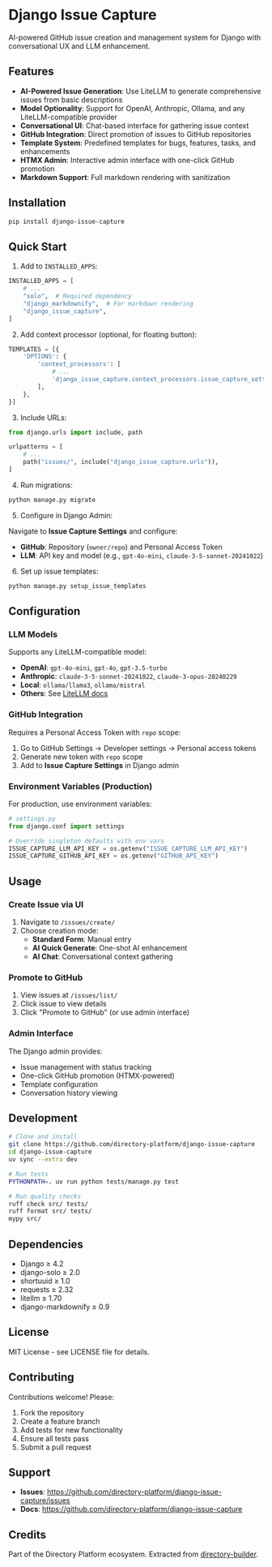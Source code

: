 # Django Issue Capture

AI-powered GitHub issue creation and management system for Django with conversational UX and LLM enhancement.

## Features

- **AI-Powered Issue Generation**: Use LiteLLM to generate comprehensive issues from basic descriptions
- **Model Optionality**: Support for OpenAI, Anthropic, Ollama, and any LiteLLM-compatible provider
- **Conversational UI**: Chat-based interface for gathering issue context
- **GitHub Integration**: Direct promotion of issues to GitHub repositories
- **Template System**: Predefined templates for bugs, features, tasks, and enhancements
- **HTMX Admin**: Interactive admin interface with one-click GitHub promotion
- **Markdown Support**: Full markdown rendering with sanitization

## Installation

```bash
pip install django-issue-capture
```

## Quick Start

1. Add to `INSTALLED_APPS`:

```python
INSTALLED_APPS = [
    # ...
    "solo",  # Required dependency
    "django_markdownify",  # For markdown rendering
    "django_issue_capture",
]
```

2. Add context processor (optional, for floating button):

```python
TEMPLATES = [{
    'OPTIONS': {
        'context_processors': [
            # ...
            'django_issue_capture.context_processors.issue_capture_settings',
        ],
    },
}]
```

3. Include URLs:

```python
from django.urls import include, path

urlpatterns = [
    # ...
    path("issues/", include("django_issue_capture.urls")),
]
```

4. Run migrations:

```bash
python manage.py migrate
```

5. Configure in Django Admin:

Navigate to **Issue Capture Settings** and configure:
- **GitHub**: Repository (`owner/repo`) and Personal Access Token
- **LLM**: API key and model (e.g., `gpt-4o-mini`, `claude-3-5-sonnet-20241022`)

6. Set up issue templates:

```bash
python manage.py setup_issue_templates
```

## Configuration

### LLM Models

Supports any LiteLLM-compatible model:

- **OpenAI**: `gpt-4o-mini`, `gpt-4o`, `gpt-3.5-turbo`
- **Anthropic**: `claude-3-5-sonnet-20241022`, `claude-3-opus-20240229`
- **Local**: `ollama/llama3`, `ollama/mistral`
- **Others**: See [LiteLLM docs](https://docs.litellm.ai/docs/)

### GitHub Integration

Requires a Personal Access Token with `repo` scope:
1. Go to GitHub Settings → Developer settings → Personal access tokens
2. Generate new token with `repo` scope
3. Add to **Issue Capture Settings** in Django admin

### Environment Variables (Production)

For production, use environment variables:

```python
# settings.py
from django.conf import settings

# Override singleton defaults with env vars
ISSUE_CAPTURE_LLM_API_KEY = os.getenv("ISSUE_CAPTURE_LLM_API_KEY")
ISSUE_CAPTURE_GITHUB_API_KEY = os.getenv("GITHUB_API_KEY")
```

## Usage

### Create Issue via UI

1. Navigate to `/issues/create/`
2. Choose creation mode:
   - **Standard Form**: Manual entry
   - **AI Quick Generate**: One-shot AI enhancement
   - **AI Chat**: Conversational context gathering

### Promote to GitHub

1. View issues at `/issues/list/`
2. Click issue to view details
3. Click "Promote to GitHub" (or use admin interface)

### Admin Interface

The Django admin provides:
- Issue management with status tracking
- One-click GitHub promotion (HTMX-powered)
- Template configuration
- Conversation history viewing

## Development

```bash
# Clone and install
git clone https://github.com/directory-platform/django-issue-capture
cd django-issue-capture
uv sync --extra dev

# Run tests
PYTHONPATH=. uv run python tests/manage.py test

# Run quality checks
ruff check src/ tests/
ruff format src/ tests/
mypy src/
```

## Dependencies

- Django ≥ 4.2
- django-solo ≥ 2.0
- shortuuid ≥ 1.0
- requests ≥ 2.32
- litellm ≥ 1.70
- django-markdownify ≥ 0.9

## License

MIT License - see LICENSE file for details.

## Contributing

Contributions welcome! Please:
1. Fork the repository
2. Create a feature branch
3. Add tests for new functionality
4. Ensure all tests pass
5. Submit a pull request

## Support

- **Issues**: https://github.com/directory-platform/django-issue-capture/issues
- **Docs**: https://github.com/directory-platform/django-issue-capture

## Credits

Part of the Directory Platform ecosystem. Extracted from [directory-builder](https://github.com/heysamtexas/directory-builder).
